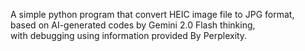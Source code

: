 
A simple python program that convert HEIC image file to JPG format,  <br>
based on AI-generated codes by Gemini 2.0 Flash thinking,  <br>
with debugging using information provided By Perplexity.
